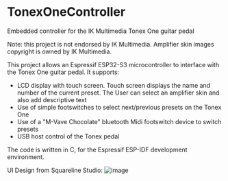 # TonexOneController
Embedded controller for the IK Multimedia Tonex One guitar pedal

Note: this project is not endorsed by IK Multimedia. Amplifier skin images copyright is owned by IK Multimedia.

This project allows an Espressif ESP32-S3 microcontroller to interface with the Tonex One guitar pedal.
It supports:
- LCD display with touch screen. Touch screen displays the name and number of the current preset. The User can select an amplifier skin and also add descriptive text 
- Use of simple footswitches to select next/previous presets on the Tonex One
- Use of a "M-Vave Chocolate" bluetooth Midi footswitch device to switch presets
- USB host control of the Tonex pedal

The code is written in C, for the Espressif ESP-IDF development environment.


UI Design from Squareline Studio:
![image](https://github.com/user-attachments/assets/1246f6e0-0c00-4389-b063-a402bdf45432)
